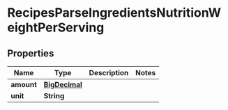 

# RecipesParseIngredientsNutritionWeightPerServing

## Properties

Name | Type | Description | Notes
------------ | ------------- | ------------- | -------------
**amount** | [**BigDecimal**](BigDecimal.md) |  | 
**unit** | **String** |  | 



